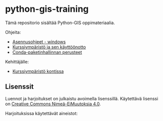 # python-gis-training

Tämä repositorio sisältää Python-GIS oppimateriaalia.

Ohjeita:

- [Asennusohjeet - windows](./ohjeet/asennukset-windows.md)
- [Kurssiympäristö ja sen käyttöönotto](./ohjeet/kurssiymparisto.md)
- [Conda-paketinhallinnan perusteet](./ohjeet/condan-perusteet.md)

Kehittäjälle:

- [Kurssiympäristö kontissa](./ohjeet/kurssiymparisto-kontissa.md)

## Lisenssit

Luennot ja harjoitukset on julkaistu avoimella lisenssillä. Käytettävä lisenssi
on
[Creative Commons Nimeä-EiMuutoksia 4.0](https://creativecommons.org/licenses/by-nd/4.0/deed.fi).

Harjoituksissa käytettävät aineistot:
